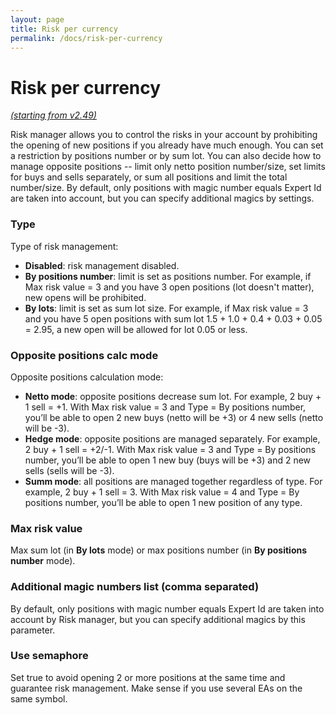 ```yaml
---
layout: page
title: Risk per currency
permalink: /docs/risk-per-currency
---
```


# Risk per currency

[*(starting from v2.49)*](/docs/versions-history#20221007-249)

Risk manager allows you to control the risks in your account by prohibiting the opening of new positions if you already have much enough. You can set a restriction by positions number or by sum lot. You can also decide how to manage opposite positions -- limit only netto position number/size, set limits for buys and sells separately, or sum all positions and limit the total number/size. By default, only positions with magic number equals Expert Id are taken into account, but you can specify additional magics by settings.


### Type

Type of risk management:
* **Disabled**: risk management disabled.
* **By positions number**: limit is set as positions number.  For example, if Max risk value = 3 and you have 3 open positions (lot doesn't matter), new opens will be prohibited.
* **By lots**: limit is set as sum lot size. For example, if Max risk value = 3 and you have 5 open positions with sum lot 1.5 + 1.0 + 0.4 + 0.03 + 0.05 = 2.95, a new open will be allowed for lot 0.05 or less.


### Opposite positions calc mode

Opposite positions calculation mode:
* **Netto mode**: opposite positions decrease sum lot. For example, 2 buy + 1 sell = +1. With Max risk value = 3 and Type = By positions number, you’ll be able to open 2 new buys (netto will be +3) or 4 new sells (netto will be -3).
* **Hedge mode**: opposite positions are managed separately. For example, 2 buy + 1 sell = +2/-1. With Max risk value = 3 and Type = By positions number, you’ll be able to open 1 new buy (buys will be +3) and 2 new sells (sells will be -3).
* **Summ mode**: all positions are managed together regardless of type. For example, 2 buy + 1 sell = 3. With Max risk value = 4 and Type = By positions number, you’ll be able to open 1 new position of any type.


### Max risk value

Max sum lot (in **By lots** mode) or max positions number (in **By positions number** mode).


### Additional magic numbers list (comma separated)

By default, only positions with magic number equals Expert Id are taken into account by Risk manager, but you can specify additional magics by this parameter.


### Use semaphore

Set true to avoid opening 2 or more positions at the same time and guarantee risk management. Make sense if you use several EAs on the same symbol.

